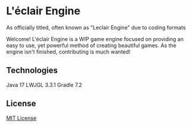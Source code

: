 # L'éclair Engine
As officially titled, often known as "Leclair Engine" due to coding formats

Welcome!
L'éclair Engine is a WIP game engine focused on providing an easy to use, yet powerful method of creating beautiful games. 
As the engine isn't finished, contributing is much wanted! 

## Technologies
Java 17
LWJGL 3.3.1
Gradle 7.2

## License
[MIT License](https://github.com/Licone7/Leclair-Engine/blob/main/LICENSE)
